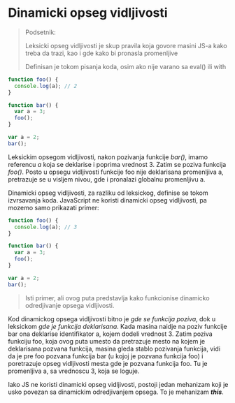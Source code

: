 # Dinamicki opseg vidljivosti

> Podsetnik:
>
> Leksicki opseg vidljivosti je skup pravila koja govore masini JS-a kako treba da trazi, kao i gde kako bi pronasla promenljive
>
> Definisan je tokom pisanja koda, osim ako nije varano sa eval() ili with

```js
function foo() {
  console.log(a); // 2
}

function bar() {
  var a = 3;
  foo();
}

var a = 2;
bar();
```

Leksickim opsegom vidljivosti, nakon pozivanja funkcije _bar()_, imamo referencu _a_ koja se deklarise i poprima vrednost 3. Zatim se poziva funkcija _foo()_. Posto u opsegu vidljivosti funkcije foo nije deklarisana promenljiva a, pretrazuje se u visljem nivou, gde i pronalazi globalnu promenljivu a.

Dinamicki opseg vidljivosti, za razliku od leksickog, definise se tokom izvrsavanja koda. JavaScript ne koristi dinamicki opseg vidljivosti, pa mozemo samo prikazati primer:

```js
function foo() {
  console.log(a); // 3
}

function bar() {
  var a = 3;
  foo();
}

var a = 2;
bar();
```

> Isti primer, ali ovog puta predstavlja kako funkcionise dinamicko odredjivanje opsega vidljivosti.

Kod dinamickog opsega vidljivosti bitno je _gde se funkcija poziva_, dok u leksickom _gde je funkcija deklarisana_.
Kada masina naidje na poziv funkcije bar ona deklarise identifikator a, kojem dodeli vrednost 3. Zatim poziva funkciju foo, koja ovog puta umesto da pretrazuje mesto na kojem je deklarisana pozvana funkcija, masina gleda stablo pozivanja funkcija, vidi da je pre foo pozvana funkcija bar (u kojoj je pozvana funkcija foo) i poretrazuje opseg vidljivosti mesta gde je pozvana funkcija foo. Tu je promenljiva a, sa vrednoscu 3, koja se loguje.

Iako JS ne koristi dinamicki opseg vidljivosti, postoji jedan mehanizam koji je usko povezan sa dinamickim odredjivanjem opsega. To je mehanizam **_this_**.
